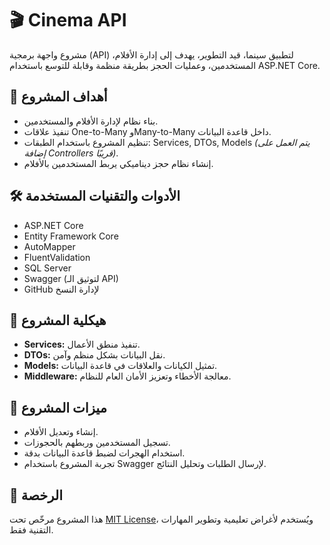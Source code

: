 # 🎬 Cinema API

مشروع واجهة برمجية (API) لتطبيق سينما، قيد التطوير، يهدف إلى إدارة الأفلام، المستخدمين، وعمليات الحجز بطريقة منظمة وقابلة للتوسع باستخدام ASP.NET Core.

## 📌 أهداف المشروع
- بناء نظام لإدارة الأفلام والمستخدمين.
- تنفيذ علاقات One-to-Many وMany-to-Many داخل قاعدة البيانات.
- تنظيم المشروع باستخدام الطبقات: Services, DTOs, Models *(يتم العمل على إضافة Controllers قريبًا)*.
- إنشاء نظام حجز ديناميكي يربط المستخدمين بالأفلام.

## 🛠️ الأدوات والتقنيات المستخدمة
- ASP.NET Core
- Entity Framework Core
- AutoMapper
- FluentValidation
- SQL Server
- Swagger (لتوثيق الـ API)
- GitHub لإدارة النسخ

## 📂 هيكلية المشروع
- **Services:** تنفيذ منطق الأعمال.
- **DTOs:** نقل البيانات بشكل منظم وآمن.
- **Models:** تمثيل الكيانات والعلاقات في قاعدة البيانات.
- **Middleware:** معالجة الأخطاء وتعزيز الأمان العام للنظام.

## 🧪 ميزات المشروع
- إنشاء وتعديل الأفلام.
- تسجيل المستخدمين وربطهم بالحجوزات.
- استخدام الهجرات لضبط قاعدة البيانات بدقة.
- تجربة المشروع باستخدام Swagger لإرسال الطلبات وتحليل النتائج.

## 📄 الرخصة
هذا المشروع مرخّص تحت [MIT License](LICENSE)، ويُستخدم لأغراض تعليمية وتطوير المهارات التقنية فقط.
